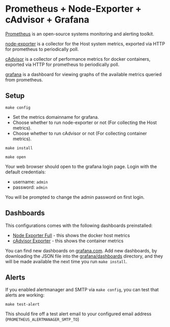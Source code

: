 # Prometheus + Node-Exporter + cAdvisor + Grafana

[Prometheus](https://prometheus.io/docs/introduction/overview/) is an
open-source systems monitoring and alerting toolkit.

[node-exporter](https://github.com/prometheus/node_exporter) is a
collector for the Host system metrics, exported via HTTP for
prometheus to periodically poll.

[cAdvisor](https://github.com/google/cadvisor) is a collector of
performance metrics for docker containers, exported via HTTP for
prometheus to periodically poll.

[grafana](https://github.com/grafana/grafana) is a dashboard for
viewing graphs of the available metrics queried from prometheus.

## Setup

```
make config
```

* Set the metrics domainname for grafana.
* Choose whether to run node-exporter or not (For collecting the Host metrics).
* Choose whether to run cAdvisor or not (For collecting container metrics).

```
make install
```

```
make open
```

Your web browser should open to the grafana login page. Login with the default credentials:

 * username: `admin`
 * password: `admin`

You will be prompted to change the admin password on first login.

## Dashboards

This configurations comes with the following dashboards preinstalled:

 * [Node Exporter Full](https://grafana.com/grafana/dashboards/1860-node-exporter-full/) - this shows the docker host metrics
 * [cAdvisor Exporter](https://grafana.com/grafana/dashboards/14282-cadvisor-exporter/) - this shows the container metrics

You can find new dashboards on
[grafana.com](https://grafana.com/grafana/dashboards/). Add new
dashboards, by downloading the JSON file into the
[grafana/dashboards](grafana/dashboards) directory, and they will be
made available the next time you run `make install`.

## Alerts

If you enabled alertmanager and SMTP via `make config`, you can test that alerts are working:

```
make test-alert
```

This should fire off a test alert email to your configured email
address (`PROMETHEUS_ALERTMANAGER_SMTP_TO`)
